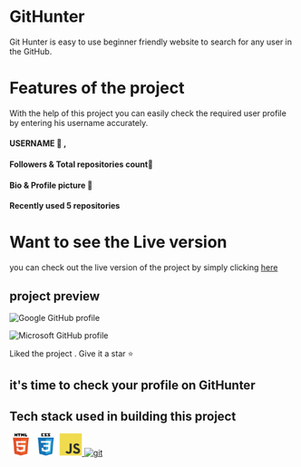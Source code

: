# GitHunter

Git Hunter is easy to use beginner friendly website to search for any user in the GitHub.

# Features of the project
With the help of this project you can easily check the required user profile by entering his username accurately.

#### USERNAME 👤 ,
#### Followers & Total repositories count🌟
#### Bio & Profile picture 🧑
#### Recently used 5 repositories

# Want to see the Live version
you can check out the live version of the project by simply clicking [here](
https://git-hunter.netlify.app/)


## project preview 


![Google GitHub profile](https://user-images.githubusercontent.com/119673958/227143043-cf9da988-1361-43ec-8f4b-f61f66d9d633.jpg)


![Microsoft GitHub profile](https://user-images.githubusercontent.com/119673958/227143074-81000d4b-95d9-4420-8dfd-7ec035c8f48a.jpg)



Liked the project . Give it a star ⭐


## it's time to check your profile on GitHunter 

## Tech stack used in building this project

<img src="https://raw.githubusercontent.com/devicons/devicon/master/icons/html5/html5-original-wordmark.svg" alt="html5" width="40" height="40"/> </a>
<img src="https://raw.githubusercontent.com/devicons/devicon/master/icons/css3/css3-original-wordmark.svg" alt="css3" width="40" height="40"/> </a>
<a href="https://developer.mozilla.org/en-US/docs/Web/JavaScript" target="_blank" rel="noreferrer"> <img src="https://raw.githubusercontent.com/devicons/devicon/master/icons/javascript/javascript-original.svg" alt="javascript" width="40" height="40"/> </a>  <a href="https://git-scm.com/" target="_blank" rel="noreferrer"> 
  <img src="https://www.vectorlogo.zone/logos/git-scm/git-scm-icon.svg" alt="git" width="40" height="40"/> </a> 
  

